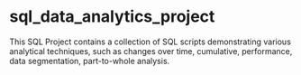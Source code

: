 # sql_data_analytics_project
This SQL Project contains a collection of SQL scripts demonstrating various analytical techniques, such as changes over time, cumulative, performance, data segmentation, part-to-whole analysis.

